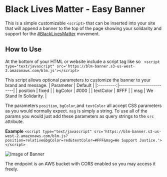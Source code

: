 # Black Lives Matter - Easy Banner

This is a simple customizable `<script>` that can be inserted into your site that will append a banner to the top of the page showing your solidarity and support for the [#BlackLivesMatter](https://twitter.com/Blklivesmatter) movement.

## How to Use
At the bottom of your HTML or website include a script tag like so
` <script type="text/javascript" src='https://blm-banner.s3-us-west-2.amazonaws.com/blm.js'></script>`

This script allows optional parameters to customize the banner to your brand and message.
| Parameter | Default                 |
|:---------:|-------------------------|
| position  | fixed                   |
| bgColor   | #000                    |
| textColor | #FFF                    |
| msg       | We Stand In Solidarity. |

The parameters `position`, `bgColor`,and `textColor` all accept CSS parameters as you would normally expect. `msg` is simply a string. To use all of the params you would just add these parameters as query strings to the `src` attribute.

**Example**
`<script type="text/javascript" src='https://blm-banner.s3-us-west-2.amazonaws.com/blm.js?position=relative&bgColor=red&textColor=#FFF&msg=We Support Justice.'></script>`

![Image of Banner](https://github.com/timothycarambat/ez_blm_banner/screenshot.png)

The endpoint is an AWS bucket with CORS enabled so you may access it freely.
